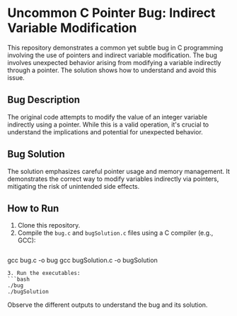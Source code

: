 # Uncommon C Pointer Bug: Indirect Variable Modification

This repository demonstrates a common yet subtle bug in C programming involving the use of pointers and indirect variable modification.  The bug involves unexpected behavior arising from modifying a variable indirectly through a pointer. The solution shows how to understand and avoid this issue.

## Bug Description
The original code attempts to modify the value of an integer variable indirectly using a pointer. While this is a valid operation, it's crucial to understand the implications and potential for unexpected behavior.

## Bug Solution
The solution emphasizes careful pointer usage and memory management.  It demonstrates the correct way to modify variables indirectly via pointers, mitigating the risk of unintended side effects. 

## How to Run
1. Clone this repository.
2. Compile the `bug.c` and `bugSolution.c` files using a C compiler (e.g., GCC):
   ```bash
gcc bug.c -o bug
gcc bugSolution.c -o bugSolution
   ```
3. Run the executables:
   ```bash
./bug
./bugSolution
   ```
Observe the different outputs to understand the bug and its solution.